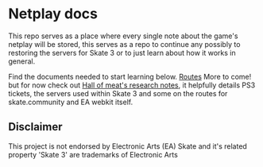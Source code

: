 # Netplay docs

This repo serves as a place where every single note about the game's netplay will be stored, 
this serves as a repo to continue any possibly to restoring the servers for Skate 3 or to just learn about how it works in general.

Find the documents needed to start learning below.
[Routes](./docs/routes.md)
More to come! but for now check out [Hall of meat's research notes](https://github.com/hallofmeat/notes), it helpfully details PS3 tickets, the servers used within Skate 3 and some on the routes for skate.community and EA webkit itself.

## Disclaimer

This project is not endorsed by Electronic Arts (EA)
Skate and it's related property 'Skate 3' are trademarks of Electronic Arts 
